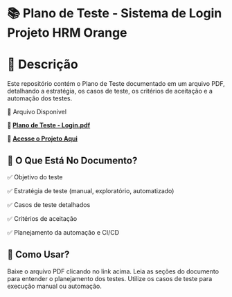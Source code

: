# 📚 Plano de Teste - Sistema de Login Projeto HRM Orange

# 📌 Descrição

Este repositório contém o Plano de Teste documentado em um arquivo PDF, detalhando a estratégia, os casos de teste, os critérios de aceitação e a automação dos testes.

📄 Arquivo Disponível

**📌 [Plano de Teste - Login.pdf](planejamentoDeTestesHRM.pdf)**

**📌 [Acesse o Projeto Aqui](https://github.com/ElizabethGomes-QAEngineer/Automacao-Cypress-JavaScript-CI-Orange-HRM-)**

## 🚀 O Que Está No Documento?


✅ Objetivo do teste

✅ Estratégia de teste (manual, exploratório, automatizado)

✅ Casos de teste detalhados

✅ Critérios de aceitação

✅ Planejamento da automação e CI/CD

## 📂 Como Usar?
Baixe o arquivo PDF clicando no link acima.
Leia as seções do documento para entender o planejamento dos testes.
Utilize os casos de teste para execução manual ou automação.
